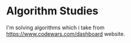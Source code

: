 # Algorithm Studies

I'm solving algorithms  which i take from https://www.codewars.com/dashboard website.
